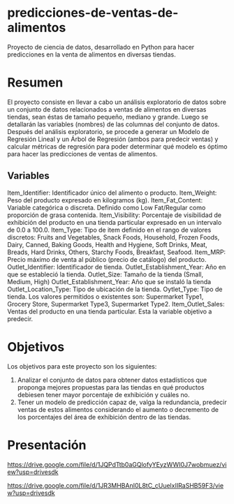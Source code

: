 # predicciones-de-ventas-de-alimentos
Proyecto de ciencia de datos, desarrollado en Python para hacer predicciones en la venta de alimentos en diversas tiendas.

# Resumen

El proyecto consiste en llevar a cabo un análisis exploratorio de datos sobre un conjunto de datos relacionados a ventas de alimentos en diversas tiendas, sean éstas de tamaño pequeño, mediano y grande. Luego se detallarán las variables (nombres) de las columnas del conjunto de datos. Después del análisis exploratorio, se procede a generar un Modelo de Regresión Lineal y un Árbol de Regresión (ambos para predecir ventas) y calcular métricas de regresión para poder determinar qué modelo es óptimo para hacer las predicciones de ventas de alimentos.

## Variables
Item_Identifier: Identificador único del alimento o producto.
Item_Weight: Peso del producto expresado en kilogramos (kg).
Item_Fat_Content: Variable categórica o discreta. Definido como Low Fat/Regular como proporción de grasa contenida.
Item_Visibility: Porcentaje de visibilidad de exhibición del producto en una tienda particular expresado en un intervalo de 0.0 a 100.0.
Item_Type: Tipo de item definido en el rango de valores discretos: Fruits and Vegetables, Snack Foods, Household, Frozen Foods, Dairy, Canned, Baking Goods, Health and Hygiene, Soft Drinks, Meat, Breads, Hard Drinks, Others, Starchy Foods, Breakfast, Seafood.
Item_MRP: Precio máximo de venta al público (precio de catálogo) del producto.
Outlet_Identifier: Identificador de tienda.
Outlet_Establishment_Year: Año en que se estableció la tienda.
Outlet_Size: Tamaño de la tienda (Small, Medium, High)
Outlet_Establishment_Year: Año que se instaló la tienda
Outlet_Location_Type: Tipo de ubicación de la tienda.
Oytlet_Type: Tipo de tienda. Los valores permitidos o existentes son: Supermarket Type1, Grocery Store, Supermarket Type3, Supermarket Type2.
Item_Outlet_Sales: Ventas del producto en una tienda particular. Esta la variable objetivo a predecir.

# Objetivos

Los objetivos para este proyecto son los siguientes:
1. Analizar el conjunto de datos para obtener datos estadísticos que proponga mejores propuestas para las tiendas en qué productos debiesen tener mayor porcentaje de exhibición y cuáles no.
2. Tener un modelo de predicción capaz de, valga la redundancia, predecir ventas de estos alimentos considerando el aumento o decremento de los porcentajes del área de exhibición dentro de las tiendas.

# Presentación 

https://drive.google.com/file/d/1JQPdTtb0aGQlofyYEyzWWI0J7wobmuez/view?usp=drivesdk

https://drive.google.com/file/d/1JR3MHBAnI0L8tC_cUuelxIIRaSHB59F3/view?usp=drivesdk
